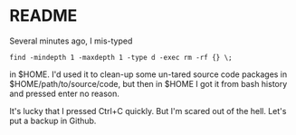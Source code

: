 # README

Several minutes ago, I mis-typed

    find -mindepth 1 -maxdepth 1 -type d -exec rm -rf {} \;

in $HOME.  I'd used it to clean-up some un-tared source code packages in
$HOME/path/to/source/code, but then in $HOME I got it from bash history
and pressed enter no reason.

It's lucky that I pressed Ctrl+C quickly.  But I'm scared out of the hell.
Let's put a backup in Github.
